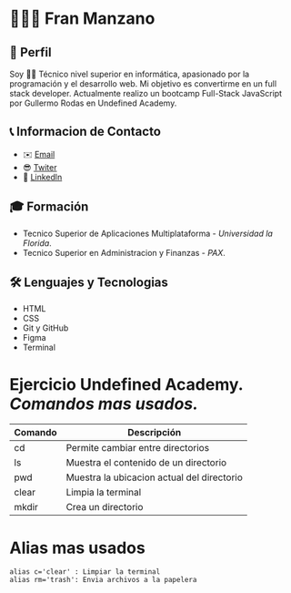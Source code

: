 # 🙋🏻‍♂️ Fran Manzano
##  📝 Perfil
Soy 🧑‍💻 Técnico nivel superior en informática, apasionado por la programación y el desarrollo web. Mi objetivo es convertirme en un  full stack developer. Actualmente realizo un bootcamp Full-Stack JavaScript por Gullermo Rodas en Undefined Academy.

## 📞 Informacion de Contacto
* ✉️ [Email](fran8454@hotmail.com)
* 😎 [Twiter](https://twitter.com/franman26)
* 💼 [Linkedln](https://www.linkedin.com/feed/)

## 🎓 Formación
* Tecnico Superior de Aplicaciones Multiplataforma - _Universidad la Florida_.
* Tecnico Superior en Administracion y Finanzas - _PAX_.

## 🛠️ Lenguajes y Tecnologias
* HTML
* CSS
* Git y GitHub
* Figma
* Terminal


# Ejercicio Undefined Academy. _Comandos mas usados._
| Comando | Descripción                                |
|---------|--------------------------------------------|
|cd       | Permite cambiar entre directorios          |
|ls       | Muestra el contenido de un directorio      |
|pwd      | Muestra la ubicacion actual del directorio |
|clear    | Limpia la terminal                         |
|mkdir    | Crea un directorio                         |

# Alias mas usados
```
alias c='clear' : Limpiar la terminal
alias rm='trash': Envia archivos a la papelera

```
